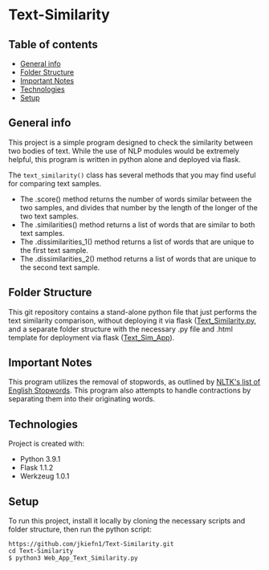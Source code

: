 # Text-Similarity
## Table of contents
* [General info](#general-info)
* [Folder Structure](#folder-structure)
* [Important Notes](#important-notes)
* [Technologies](#technologies)
* [Setup](#setup)


## General info
This project is a simple program designed to check the similarity between two bodies of text. While the use of NLP modules would be extremely helpful, this program is written in python alone and deployed via flask.

The ```text_similarity()``` class has several methods that you may find useful for comparing text samples.
* The .score() method returns the number of words similar between the two samples, and divides that number by the length of the longer of the two text samples.
* The .similarities() method returns a list of words that are similar to both text samples.
* The .dissimilarities_1() method returns a list of words that are unique to the first text sample.
* The .dissimilarities_2() method returns a list of words that are unique to the second text sample.
	
## Folder Structure
This git repository contains a stand-alone python file that just performs the text similarity comparison, without deploying it via flask ([Text_Similarity.py](https://github.com/jkiefn1/Text-Similarity/blob/main/Text_Similarity.py), and a separate folder structure with the necessary .py file and .html template for deployment via flask ([Text_Sim_App](https://github.com/jkiefn1/Text-Similarity/tree/main/Text_Sim_App)).	

## Important Notes
This program utilizes the removal of stopwords, as outlined by [NLTK's list of English Stopwords](https://gist.github.com/sebleier/554280). 
This program also attempts to handle contractions by separating them into their originating words.

## Technologies
Project is created with:
* Python 3.9.1
* Flask 1.1.2
* Werkzeug 1.0.1
	
## Setup
To run this project, install it locally by cloning the necessary scripts and folder structure, then run the python script:

```
https://github.com/jkiefn1/Text-Similarity.git
cd Text-Similarity
$ python3 Web_App_Text_Similarity.py
```
